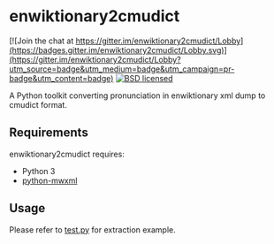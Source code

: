 enwiktionary2cmudict
====================

[![Join the chat at https://gitter.im/enwiktionary2cmudict/Lobby](https://badges.gitter.im/enwiktionary2cmudict/Lobby.svg)](https://gitter.im/enwiktionary2cmudict/Lobby?utm_source=badge&utm_medium=badge&utm_campaign=pr-badge&utm_content=badge)
[![BSD licensed](https://img.shields.io/badge/License-BSD-blue.svg)](LICENSE)

A Python toolkit converting pronunciation in enwiktionary xml dump to cmudict format.

Requirements
------------
enwiktionary2cmudict requires:
* Python 3
* [python-mwxml](https://github.com/mediawiki-utilities/python-mwxml)

Usage
-----
Please refer to [test.py](test.py) for extraction example.
